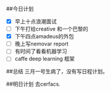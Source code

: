 ##今日计划
- [x] 早上十点浪潮面试
- [ ] 下午打给creative 和一个巴黎的
- [x] 下午四点amadeus的外包
- [ ] 晚上写nemovar report
- [ ] 有时间了看看机器学习
- [ ] caffe deep learning 框架

##总结
三月一号生病了，没有写日程计划。

##明日计划
去cerfacs.